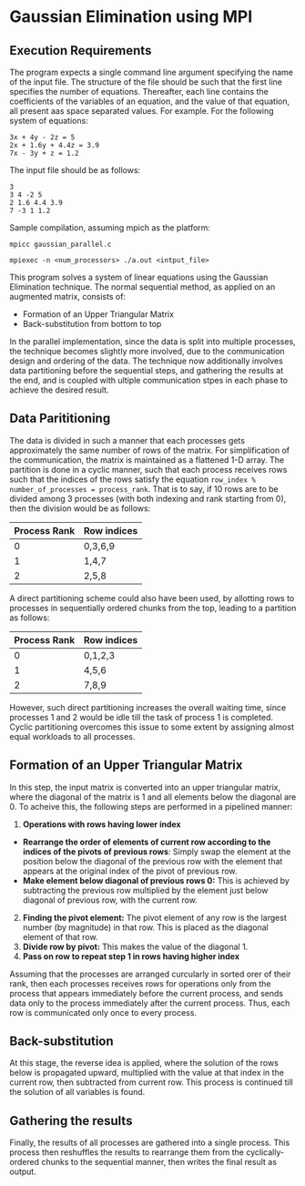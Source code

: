 # Gaussian Elimination using MPI

## Execution Requirements
The program expects a single command line argument specifying the name of the input file. The structure of the file should be such that the first line specifies the number of equations. Thereafter, each line contains the coefficients of the variables of an equation, and the value of that equation, all present aas space separated values. For example. For the following system of equations:

```
3x + 4y - 2z = 5
2x + 1.6y + 4.4z = 3.9
7x - 3y + z = 1.2
```

The input file should be as follows:
```
3
3 4 -2 5
2 1.6 4.4 3.9
7 -3 1 1.2
```
Sample compilation, assuming mpich as the platform:

`mpicc gaussian_parallel.c`

`mpiexec -n <num_processors> ./a.out <intput_file>`

This program solves a system of linear equations using the Gaussian Elimination technique. The normal sequential method, as applied on an augmented matrix, consists of:
 * Formation of an Upper Triangular Matrix
 * Back-substitution from bottom to top
 
In the parallel implementation, since the data is split into multiple processes, the technique becomes slightly more involved, due to the communication design and ordering of the data. The technique now additionally involves data partitioning before the sequential steps, and gathering the results at the end, and is coupled with ultiple communication stpes in each phase to achieve the desired result.

## Data Parititioning
The data is divided in such a manner that each processes gets approximately the same number of rows of the matrix. For simplification of the communication, the matrix is maintained as a flattened 1-D array. The partition is done in a cyclic manner, such that each process receives rows such that the indices of the rows satisfy the equation `row_index % number_of_processes = process_rank`. That is to say, if 10 rows are to be divided among 3 processes (with both indexing and rank starting from 0), then the division would be as follows:

| Process Rank 	| Row indices 	|
|--------------	|-------------	|
| 0            	| 0,3,6,9     	|
| 1            	| 1,4,7       	|
| 2            	| 2,5,8       	|

A direct partitioning scheme could also have been used, by allotting rows to processes in sequentially ordered chunks from the top, leading to a partition as follows:

| Process Rank 	| Row indices 	|
|--------------	|-------------	|
| 0            	| 0,1,2,3     	|
| 1            	| 4,5,6       	|
| 2            	| 7,8,9       	|

However, such direct partitioning increases the overall waiting time, since processes 1 and 2 would be idle till the task of process 1 is completed. Cyclic partitioning overcomes this issue to some extent by assigning almost equal workloads to all processes.

## Formation of an Upper Triangular Matrix
In this step, the input matrix is converted into an upper triangular matrix, where the diagonal of the matrix is 1 and all elements below the diagonal are 0. To acheive this, the following steps are performed in a pipelined manner:
1. **Operations with rows having lower index**
 * **Rearrange the order of elements of current row according to the indices of the pivots of previous rows**: Simply swap the element at the position below the diagonal of the previous row with the element that appears at the original index of the pivot of previous row.
 * **Make element below diagonal of previous rows 0:** This is achieved by subtracting the previous row multiplied by the element just below diagonal of previous row, with the current row.
2. **Finding the pivot element:** The pivot element of any row is the largest number (by magnitude) in that row. This is placed as the diagonal element of that row.
3. **Divide row by pivot:** This makes the value of the diagonal 1.
4. **Pass on row to repeat step 1 in rows having higher index**

Assuming that the processes are arranged curcularly in sorted orer of their rank, then each processes receives rows for operations only from the process that appears immediately before the current process, and sends data only to the process immediately after the current process. Thus, each row is communicated only once to every process.

## Back-substitution
At this stage, the reverse idea is applied, where the solution of the rows below is propagated upward, multiplied with the value at that index in the current row, then subtracted from current row. This process is continued till the solution of all variables is found.

## Gathering the results
Finally, the results of all processes are gathered into a single process. This process then reshuffles the results to rearrange them from the cyclically-ordered chunks to the sequential manner, then writes the final result as output.
